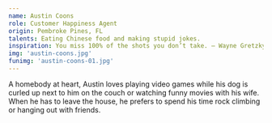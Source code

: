 ```yaml
---
name: Austin Coons
role: Customer Happiness Agent
origin: Pembroke Pines, FL
talents: Eating Chinese food and making stupid jokes.
inspiration: You miss 100% of the shots you don’t take. – Wayne Gretzky – Michael Scott
img: 'austin-coons.jpg'
funimg: 'austin-coons-01.jpg'
---
```

A homebody at heart, Austin loves playing video games while his dog is curled up next to him on the couch or watching funny movies with his wife. When he has to leave the house, he prefers to spend his time rock climbing or hanging out with friends.
